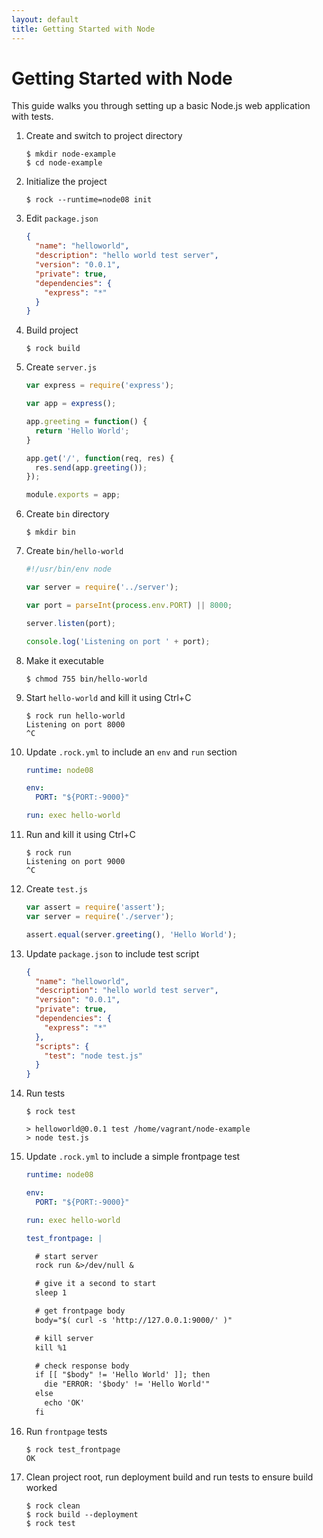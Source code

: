 ```yaml
---
layout: default
title: Getting Started with Node
---
```


# Getting Started with Node

This guide walks you through setting up a basic Node.js web application with
tests.

 1. Create and switch to project directory

    ``` console
    $ mkdir node-example
    $ cd node-example
    ```

 1. Initialize the project

    ``` console
    $ rock --runtime=node08 init
    ```

 1. Edit `package.json`

    ``` json
    {
      "name": "helloworld",
      "description": "hello world test server",
      "version": "0.0.1",
      "private": true,
      "dependencies": {
        "express": "*"
      }
    }
    ```

 1. Build project

    ``` console
    $ rock build
    ```

 1. Create `server.js`

    ``` javascript
    var express = require('express');

    var app = express();

    app.greeting = function() {
      return 'Hello World';
    }

    app.get('/', function(req, res) {
      res.send(app.greeting());
    });

    module.exports = app;
    ```

 1. Create `bin` directory

    ``` console
    $ mkdir bin
    ```

 1. Create `bin/hello-world`

    ``` javascript
    #!/usr/bin/env node

    var server = require('../server');

    var port = parseInt(process.env.PORT) || 8000;

    server.listen(port);

    console.log('Listening on port ' + port);
    ```

 1. Make it executable

    ``` console
    $ chmod 755 bin/hello-world
    ```

 1. Start `hello-world` and kill it using Ctrl+C

    ``` console
    $ rock run hello-world
    Listening on port 8000
    ^C
    ```

 1. Update `.rock.yml` to include an `env` and `run` section

    ``` yaml
    runtime: node08

    env:
      PORT: "${PORT:-9000}"

    run: exec hello-world
    ```

 1. Run and kill it using Ctrl+C

    ``` console
    $ rock run
    Listening on port 9000
    ^C
    ```

 1. Create `test.js`

    ``` javascript
    var assert = require('assert');
    var server = require('./server');

    assert.equal(server.greeting(), 'Hello World');
    ```

 1. Update `package.json` to include test script

    ``` json
    {
      "name": "helloworld",
      "description": "hello world test server",
      "version": "0.0.1",
      "private": true,
      "dependencies": {
        "express": "*"
      },
      "scripts": {
        "test": "node test.js"
      }
    }
    ```

 1. Run tests

    ``` console
    $ rock test

    > helloworld@0.0.1 test /home/vagrant/node-example
    > node test.js
    ```

 1. Update `.rock.yml` to include a simple frontpage test

    ``` yaml
    runtime: node08

    env:
      PORT: "${PORT:-9000}"

    run: exec hello-world

    test_frontpage: |

      # start server
      rock run &>/dev/null &

      # give it a second to start
      sleep 1

      # get frontpage body
      body="$( curl -s 'http://127.0.0.1:9000/' )"

      # kill server
      kill %1

      # check response body
      if [[ "$body" != 'Hello World' ]]; then
        die "ERROR: '$body' != 'Hello World'"
      else
        echo 'OK'
      fi
    ```

 1. Run `frontpage` tests

    ``` console
    $ rock test_frontpage
    OK
    ```

 1. Clean project root, run deployment build and run tests to ensure build worked

    ``` console
    $ rock clean
    $ rock build --deployment
    $ rock test
    ```
